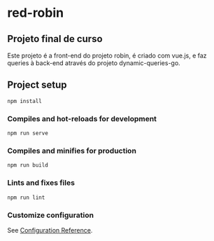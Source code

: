 # red-robin

## Projeto final de curso

Este projeto é a front-end do projeto robin, é criado com vue.js, e faz queries à back-end através do projeto dynamic-queries-go.

## Project setup
```
npm install
```

### Compiles and hot-reloads for development
```
npm run serve
```

### Compiles and minifies for production
```
npm run build
```

### Lints and fixes files
```
npm run lint
```

### Customize configuration
See [Configuration Reference](https://cli.vuejs.org/config/).
